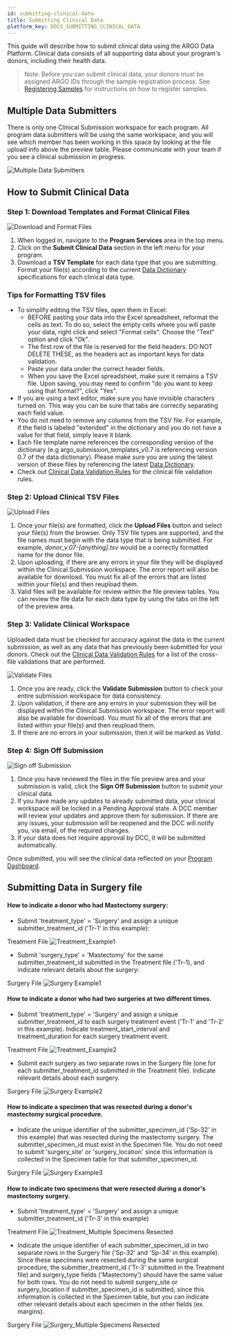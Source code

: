 ```yaml
---
id: submitting-clinical-data
title: Submitting Clinical Data
platform_key: DOCS_SUBMITTING_CLINICAL_DATA
---
```


This guide will describe how to submit clinical data using the ARGO Data Platform. Clinical data consists of all supporting data about your program's donors, including their health data.

> Note: Before you can submit clinical data, your donors must be assigned ARGO IDs through the sample registration process. See [Registering Samples](/docs/submission/registering-samples) for instructions on how to register samples.

## Multiple Data Submitters

There is only one Clinical Submission workspace for each program. All program data submitters will be using the same workspace, and you will see which member has been working in this space by looking at the file upload info above the preview table. Please communicate with your team if you see a clinical submission in progress.

![Multiple Data Submitters](/assets/submission/clinical-multiple-submitters.png)

## How to Submit Clinical Data

### Step 1: Download Templates and Format Clinical Files

![Download and Format Files](/assets/submission/clinical-1-dowload-templates.png)

1. When logged in, navigate to the **Program Services** area in the top menu.
1. Click on the **Submit Clinical Data** section in the left menu for your program.
1. Download a **TSV Template** for each data type that you are submitting. Format your file(s) according to the current [Data Dictionary](/dictionary) specifications for each clinical data type.

### Tips for Formatting TSV files

- To simplify editing the TSV files, open them in Excel:
  - BEFORE pasting your data into the Excel spreadsheet, reformat the cells as text. To do so, select the empty cells where you will paste your data, right click and select "Format cells". Choose the "Text" option and click "Ok".
  - The first row of the file is reserved for the field headers. DO NOT DELETE THESE, as the headers act as important keys for data validation.
  - Paste your data under the correct header fields.
  - When you save the Excel spreadsheet, make sure it remains a TSV file. Upon saving, you may need to confirm "do you want to keep using that format?", click "Yes".
- If you are using a text editor, make sure you have invisible characters turned on. This way you can be sure that tabs are correctly separating each field value.
- You do not need to remove any columns from the TSV file. For example, if the field is labeled "extended" in the dictionary and you do not have a value for that field, simply leave it blank.
- Each file template name references the corresponding version of the dictionary (e.g argo_submission_templates_v0.7 is referencing version 0.7 of the data dictionary). Please make sure you are using the latest version of these files by referencing the latest [Data Dictionary](/dictionary).
- Check out [Clinical Data Validation Rules](/docs/submission/clinical-data-validation-rules) for the clinical file validation rules.

### Step 2: Upload Clinical TSV Files

![Upload Files](/assets/submission/clinical-2-upload.png)

1. Once your file(s) are formatted, click the **Upload Files** button and select your file(s) from the browser. Only TSV file types are supported, and the file names must begin with the data type that is being submitted. For example, _donor_v.07-[anything].tsv_ would be a correctly formatted name for the donor file.
1. Upon uploading, if there are any errors in your file they will be displayed within the Clinical Submission workspace. The error report will also be available for download. You must fix all of the errors that are listed within your file(s) and then reupload them.
1. Valid files will be available for review within the file preview tables. You can review the file data for each data type by using the tabs on the left of the preview area.

### Step 3: Validate Clinical Workspace

Uploaded data must be checked for accuracy against the data in the current submission, as well as any data that has previously been submitted for your donors. Check out the [Clinical Data Validation Rules](/docs/submission/clinical-data-validation-rules#cross-file-validations) for a list of the cross-file validations that are performed.

![Validate Files](/assets/submission/clinical-3-validate.png)

1. Once you are ready, click the **Validate Submission** button to check your entire submission workspace for data consistency.
1. Upon validation, if there are any errors in your submission they will be displayed within the Clinical Submission workspace. The error report will also be available for download. You must fix all of the errors that are listed within your file(s) and then reupload them.
1. If there are no errors in your submission, then it will be marked as _Valid_.

### Step 4: Sign Off Submission

![Sign off Submission](/assets/submission/clinical-4-signoff.png)

1. Once you have reviewed the files in the file preview area and your submission is valid, click the **Sign Off Submission** button to submit your clinical data.
1. If you have made any updates to already submitted data, your clinical workspace will be locked in a Pending Approval state. A DCC member will review your updates and approve them for submission. If there are any issues, your submission will be reopened and the DCC will notify you, via email, of the required changes.
1. If your data does not require approval by DCC, it will be submitted automatically.

Once submitted, you will see the clinical data reflected on your [Program Dashboard](/docs/submission/submitted-data).

## Submitting Data in Surgery file

#### How to indicate a donor who had Mastectomy surgery:

- Submit 'treatment_type' = 'Surgery' and assign a unique submitter_treatment_id ('Tr-1' in this example):

Treatment File
![Treatment_Example1](/assets/submission/treatment_ex1.png)

- Submit 'surgery_type' = 'Mastectomy' for the same submitter_treatment_id submitted in the Treatment file ('Tr-1), and indicate relevant details about the surgery:

Surgery File
![Surgery Example1](/assets/submission/surgery_ex1.png)

#### How to indicate a donor who had two surgeries at two different times.

- Submit 'treatment_type' = 'Surgery' and assign a unique submitter_treatment_id to each surgery treatment event ('Tr-1' and 'Tr-2' in this example). Indicate treatment_start_interval and treatment_duration for each surgery treatment event.

Treatment File
![Treatment_Example2](/assets/submission/treatment_ex2.png)

- Submit each surgery as two separate rows in the Surgery file (one for each submitter_treatment_id submitted in the Treatment file). Indicate relevant details about each surgery.

Surgery File
![Surgery Example2](/assets/submission/surgery_ex2.png)

#### How to indicate a specimen that was resected during a donor's mastectomy surgical procedure.

- Indicate the unique identifier of the submitter_specimen_id ('Sp-32' in this example) that was resected during the mastectomy surgery. The submitter_specimen_id must exist in the Specimen file. You do not need to submit 'surgery_site' or 'surgery_location' since this information is collected in the Specimen table for that submitter_specimen_id.

Surgery File
![Surgery Example3](/assets/submission/surgery_ex3.png)

#### How to indicate two specimens that were resected during a donor's mastectomy surgery.

- Submit 'treatment_type' = 'Surgery' and assign a unique submitter_treatment_id ('Tr-3' in this example)

Treatment File
![Treatment_Multiple Specimens Resected](/assets/submission/treatment_ex4.png)

- Indicate the unique identifier of each submitter_specimen_id in two separate rows in the Surgery file ('Sp-32' and 'Sp-34' in this example). Since these specimens were resected during the same surgical procedure, the submitter_treatment_id ('Tr-3' submitted in the Treatment file) and surgery_type fields ('Mastectomy') should have the same value for both rows. You do not need to submit surgery_site or surgery_location if submitter_specimen_id is submitted, since this information is collected in the Specimen table, but you can indicate other relevant details about each specimen in the other fields (ex. margins).

Surgery File
![Surgery_Multiple Specimens Resected](/assets/submission/surgery_ex4.png)
